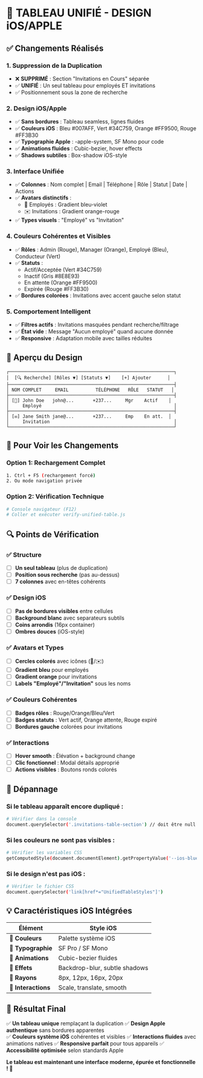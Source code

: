 # 🎯 TABLEAU UNIFIÉ - DESIGN iOS/APPLE

## ✅ Changements Réalisés

### 1. **Suppression de la Duplication**
- ❌ **SUPPRIMÉ** : Section "Invitations en Cours" séparée
- ✅ **UNIFIÉ** : Un seul tableau pour employés ET invitations
- ✅ Positionnement sous la zone de recherche

### 2. **Design iOS/Apple**
- ✅ **Sans bordures** : Tableau seamless, lignes fluides
- ✅ **Couleurs iOS** : Bleu #007AFF, Vert #34C759, Orange #FF9500, Rouge #FF3B30
- ✅ **Typographie Apple** : -apple-system, SF Mono pour code
- ✅ **Animations fluides** : Cubic-bezier, hover effects
- ✅ **Shadows subtiles** : Box-shadow iOS-style

### 3. **Interface Unifiée**
- ✅ **Colonnes** : Nom complet | Email | Téléphone | Rôle | Statut | Date | Actions
- ✅ **Avatars distinctifs** :
  - 👥 Employés : Gradient bleu-violet
  - ✉️ Invitations : Gradient orange-rouge
- ✅ **Types visuels** : "Employé" vs "Invitation"

### 4. **Couleurs Cohérentes et Visibles**
- ✅ **Rôles** : Admin (Rouge), Manager (Orange), Employé (Bleu), Conducteur (Vert)
- ✅ **Statuts** : 
  - Actif/Acceptée (Vert #34C759)
  - Inactif (Gris #8E8E93)
  - En attente (Orange #FF9500)
  - Expirée (Rouge #FF3B30)
- ✅ **Bordures colorées** : Invitations avec accent gauche selon statut

### 5. **Comportement Intelligent**
- ✅ **Filtres actifs** : Invitations masquées pendant recherche/filtrage
- ✅ **État vide** : Message "Aucun employé" quand aucune donnée
- ✅ **Responsive** : Adaptation mobile avec tailles réduites

## 🎨 **Aperçu du Design**

```
┌─────────────────────────────────────────────────────────────┐
│  [🔍 Recherche] [Rôles ▼] [Statuts ▼]    [+] Ajouter      │
├─────────────────────────────────────────────────────────────┤
│ NOM COMPLET     EMAIL          TÉLÉPHONE   RÔLE   STATUT   │
├─────────────────────────────────────────────────────────────┤
│ [👥] John Doe   john@...       +237...     Mgr    Actif    │
│     Employé                                                 │
├─────────────────────────────────────────────────────────────┤
│ [✉️] Jane Smith jane@...       +237...     Emp    En att.  │
│     Invitation                                              │
└─────────────────────────────────────────────────────────────┘
```

## 🚀 **Pour Voir les Changements**

### Option 1: Rechargement Complet
```bash
1. Ctrl + F5 (rechargement forcé)
2. Ou mode navigation privée
```

### Option 2: Vérification Technique
```bash
# Console navigateur (F12)
# Coller et exécuter verify-unified-table.js
```

## 🔍 **Points de Vérification**

### ✅ Structure
- [ ] **Un seul tableau** (plus de duplication)
- [ ] **Position sous recherche** (pas au-dessus)
- [ ] **7 colonnes** avec en-têtes cohérents

### ✅ Design iOS
- [ ] **Pas de bordures visibles** entre cellules
- [ ] **Background blanc** avec separateurs subtils
- [ ] **Coins arrondis** (16px container)
- [ ] **Ombres douces** (iOS-style)

### ✅ Avatars et Types
- [ ] **Cercles colorés** avec icônes (👥/✉️)
- [ ] **Gradient bleu** pour employés
- [ ] **Gradient orange** pour invitations
- [ ] **Labels "Employé"/"Invitation"** sous les noms

### ✅ Couleurs Cohérentes
- [ ] **Badges rôles** : Rouge/Orange/Bleu/Vert
- [ ] **Badges statuts** : Vert actif, Orange attente, Rouge expiré
- [ ] **Bordures gauche** colorées pour invitations

### ✅ Interactions
- [ ] **Hover smooth** : Élévation + background change
- [ ] **Clic fonctionnel** : Modal détails approprié
- [ ] **Actions visibles** : Boutons ronds colorés

## 🐛 **Dépannage**

### Si le tableau apparaît encore dupliqué :
```bash
# Vérifier dans la console
document.querySelector('.invitations-table-section') // doit être null
```

### Si les couleurs ne sont pas visibles :
```bash
# Vérifier les variables CSS
getComputedStyle(document.documentElement).getPropertyValue('--ios-blue')
```

### Si le design n'est pas iOS :
```bash
# Vérifier le fichier CSS
document.querySelector('link[href*="UnifiedTableStyles"]')
```

## 💡 **Caractéristiques iOS Intégrées**

| Élément | Style iOS |
|---------|-----------|
| 🎨 **Couleurs** | Palette système iOS |
| 📱 **Typographie** | SF Pro / SF Mono |
| 🌊 **Animations** | Cubic-bezier fluides |
| 💨 **Effets** | Backdrop-blur, subtle shadows |
| 📐 **Rayons** | 8px, 12px, 16px, 20px |
| 🎯 **Interactions** | Scale, translate, smooth |

## 🎯 **Résultat Final**

✅ **Un tableau unique** remplaçant la duplication
✅ **Design Apple authentique** sans bordures apparentes  
✅ **Couleurs système iOS** cohérentes et visibles
✅ **Interactions fluides** avec animations natives
✅ **Responsive parfait** pour tous appareils
✅ **Accessibilité optimisée** selon standards Apple

**Le tableau est maintenant une interface moderne, épurée et fonctionnelle ! 🎉**
